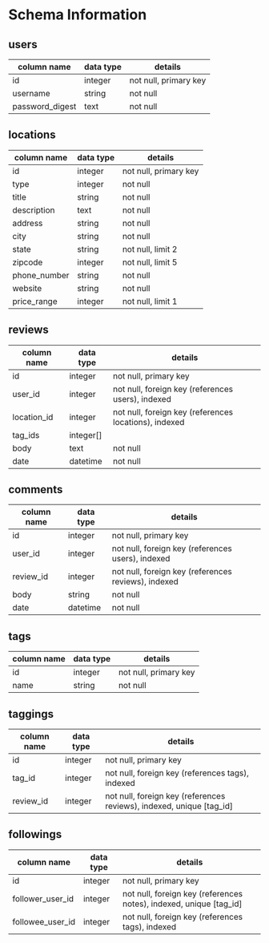 # Schema Information

## users
column name     | data type | details
----------------|-----------|-----------------------
id              | integer   | not null, primary key
username        | string    | not null
password_digest | text      | not null


## locations
column name | data type | details
------------|-----------|-----------------------
id          | integer   | not null, primary key
type        | integer   | not null
title       | string    | not null
description | text      | not null
address     | string    | not null
city        | string    | not null
state       | string    | not null, limit 2
zipcode     | integer   | not null, limit 5
phone_number| string    | not null
website     | string    | not null
price_range | integer   | not null, limit 1


## reviews
column name | data type | details
------------|-----------|-----------------------
id          | integer   | not null, primary key
user_id     | integer   | not null, foreign key (references users), indexed
location_id | integer   | not null, foreign key (references locations), indexed
tag_ids     | integer[] |
body        | text      | not null
date        | datetime  | not null

## comments
column name     | data type | details
----------------|-----------|-----------------------
id              | integer   | not null, primary key
user_id         | integer   | not null, foreign key (references users), indexed
review_id       | integer   | not null, foreign key (references reviews), indexed
body            | string    | not null
date            | datetime  | not null

## tags
column name | data type | details
------------|-----------|-----------------------
id          | integer   | not null, primary key
name        | string    | not null

## taggings
column name | data type | details
------------|-----------|-----------------------
id          | integer   | not null, primary key
tag_id      | integer   | not null, foreign key (references tags), indexed
review_id   | integer   | not null, foreign key (references reviews), indexed, unique [tag_id]

## followings
column name      | data type | details
-----------------|-----------|-----------------------
id               | integer   | not null, primary key
follower_user_id | integer   | not null, foreign key (references notes), indexed, unique [tag_id]
followee_user_id | integer   | not null, foreign key (references tags), indexed

